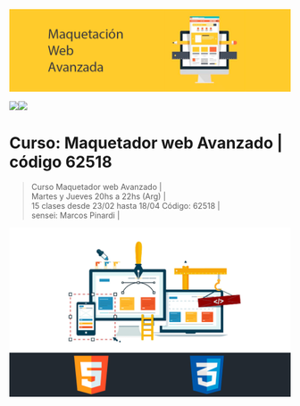 <img src="extras/imgs/git-header.png">

<img src="https://img.shields.io/badge/HTML-F38454?style=for-the-badge&logo=html5&logoColor=white"><img src="https://img.shields.io/badge/CSS-1490fc?&style=for-the-badge&logo=css3&logoColor=white">

# Curso: Maquetador web Avanzado  |  código 62518

> Curso Maquetador web Avanzado |   
> Martes y Jueves 20hs a 22hs (Arg) |  
> 15 clases desde 23/02 hasta 18/04
> Código: 62518 |  
> sensei: Marcos Pinardi |










<img src="extras/imgs/separador.png"> 
<img src="extras/imgs/git-footer.png"> 